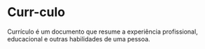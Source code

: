 # Curr-culo
Currículo é um documento que resume a experiência profissional, educacional e outras habilidades de uma pessoa.
